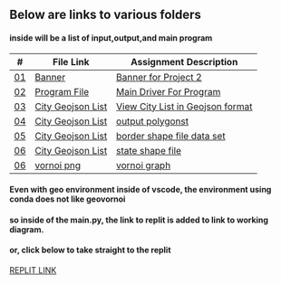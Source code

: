 
## Below are links to various folders
#### inside will be a list of input,output,and main program

|   #    | File Link       | Assignment Description                          |
|------- |-------------------|-------------------------------------------------|
| [01](.Banner) |  [Banner](./Banner) | [ Banner for Project 2](./Banner)|
| [02](.main.py) |  [Program File](./main.py) | [ Main Driver For Program](./main.py)|
| [03](.cities.geojson) |  [City Geojson List](./cities.geojson) | [View City List in Geojson format](./cities.geojson)|
| [04](.output.json) |  [City Geojson List](./output.json) | [output polygonst](./output.json)|
| [05](.us_border_shp) |  [City Geojson List](./us_border_shp) | [border shape file data set](./us_border_shp)|
| [06](.us_states_shp) |  [City Geojson List](./us_states_shp) | [state shape file](./us_states_shp)|
| [06](.graph.png) |  [vornoi png](./graph.png) | [vornoi graph](./graph.png)|

#### Even with geo environment inside of vscode, the environment using conda does not like geovornoi
#### so inside of the main.py, the link to replit is added to link to working diagram.
#### or, click below to take straight to the replit

[REPLIT LINK](https://replit.com/@ethancoyle71/anotherone#main.py)

